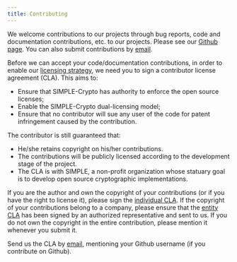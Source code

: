 ```yaml
---
title: Contributing
---
```


We welcome contributions to our projects through bug reports, code and
documentation contributions, etc. to our projects. Please see our
[Github page](https://github.com/simple-crypto). You can also submit
contributions by [email](mailto:info@simple-crypto.dev).

Before we can accept your code/documentation contributions, in order to enable
our [licensing strategy](/about/organization#licenses), we need you to sign a
contributor license agreement (CLA). This aims to:

- Ensure that SIMPLE-Crypto has authority to enforce the open source licenses;
- Enable the SIMPLE-Crypto dual-licensing model;
- Ensure that no contributor will sue any user of the code for patent infringement caused by the contribution.

The contributor is still guaranteed that:

- He/she retains copyright on his/her contributions.
- The contributions will be publicly licensed according to the development stage of the project.
- The CLA is with SIMPLE, a non-profit organization whose statuary goal is to develop open source cryptographic implementations.

If you are the author and own the copyright of your contributions (or if you have the right to license it), please sign the [individual CLA](/pdfs/cla_individual.pdf).
If the copyright of your contributions belong to a company, please ensure that the [entity CLA](/pdfs/cla_entity.pdf) has been signed by an authorized representative and sent to us.
If you do not own the copyright in the entire contribution, please mention it whenever you submit it.

Send us the CLA by [email](mailto:info@simple-crypto.dev), mentioning your Github username (if you contribute on Github).
